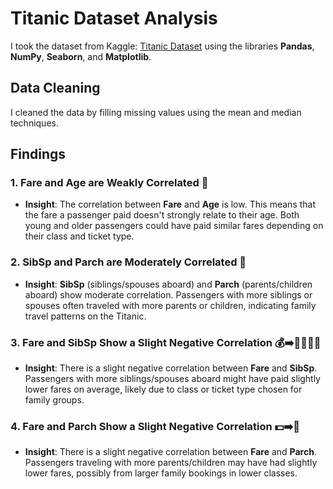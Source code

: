 # Titanic Dataset Analysis

I took the dataset from Kaggle: [Titanic Dataset](https://www.kaggle.com/datasets/yasserh/titanic-dataset) using the libraries **Pandas**, **NumPy**, **Seaborn**, and **Matplotlib**. 

## Data Cleaning
I cleaned the data by filling missing values using the mean and median techniques.

## Findings

### 1. **Fare and Age are Weakly Correlated** 🤔
- **Insight**: The correlation between **Fare** and **Age** is low. This means that the fare a passenger paid doesn't strongly relate to their age. Both young and older passengers could have paid similar fares depending on their class and ticket type.

### 2. **SibSp and Parch are Moderately Correlated** 👫
- **Insight**: **SibSp** (siblings/spouses aboard) and **Parch** (parents/children aboard) show moderate correlation. Passengers with more siblings or spouses often traveled with more parents or children, indicating family travel patterns on the Titanic.

### 3. **Fare and SibSp Show a Slight Negative Correlation** 💰➡️👨‍👩‍👧‍👦
- **Insight**: There is a slight negative correlation between **Fare** and **SibSp**. Passengers with more siblings/spouses aboard might have paid slightly lower fares on average, likely due to class or ticket type chosen for family groups.

### 4. **Fare and Parch Show a Slight Negative Correlation** 💵➡️👶
- **Insight**: There is a slight negative correlation between **Fare** and **Parch**. Passengers traveling with more parents/children may have had slightly lower fares, possibly from larger family bookings in lower classes.